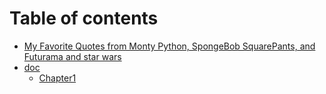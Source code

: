 # Table of contents

* [My Favorite Quotes from Monty Python, SpongeBob SquarePants, and Futurama and star wars](README.md)
* [doc](doc/README.md)
  * [Chapter1](doc/doc1.md)
